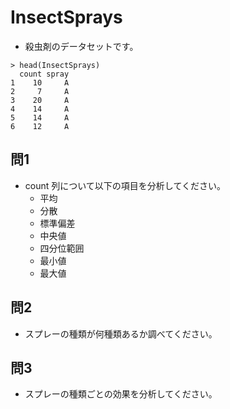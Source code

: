 # InsectSprays

* 殺虫剤のデータセットです。

```
> head(InsectSprays)
  count spray
1    10     A
2     7     A
3    20     A
4    14     A
5    14     A
6    12     A
```

## 問1

* count 列について以下の項目を分析してください。
    * 平均
    * 分散
    * 標準偏差
    * 中央値
    * 四分位範囲
    * 最小値
    * 最大値

## 問2

* スプレーの種類が何種類あるか調べてください。

## 問3

* スプレーの種類ごとの効果を分析してください。

